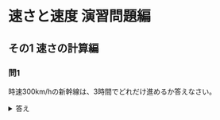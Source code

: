 # 速さと速度 演習問題編

## その1 速さの計算編

### 問1
時速300km/hの新幹線は、3時間でどれだけ進めるか答えなさい。

<details><summary>答え</summary><div>

物体が進む距離が知りたい時には、速さと時間の掛け算で求めるんだった。  
したがって、求める距離x[m]は
$$
x = 300 \times 3  
  = 900
$$

というわけで、900mというのが答え。